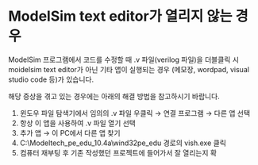 # ModelSim text editor가 열리지 않는 경우

ModelSim 프로그램에서 코드를 수정할 때 .v 파일\(verilog 파일\)을 더블클릭 시 moidelsim text editor가 아닌 기타 앱이 실행되는 경우 \(메모장, wordpad, visual studio code 등\)가 있습니다.

해당 증상을 겪고 있는 경우에는 아래의 해결 방법을 참고하시기 바랍니다.

1.  윈도우 파일 탐색기에서 임의의 .v 파일 우클릭 → 연결 프로그램 → 다른 앱 선택
2.  항상 이 앱을 사용하여 .v 파일 열기 선택
3. 추가 앱 → 이 PC에서 다른 앱 찾기
4. C:\Modeltech\_pe\_edu\_10.4a\wind32pe\_edu 경로의 vish.exe 클릭
5. 컴퓨터 재부팅 후 기존 작성했던 프로젝트에 들어가서 잘 열리는지 확

